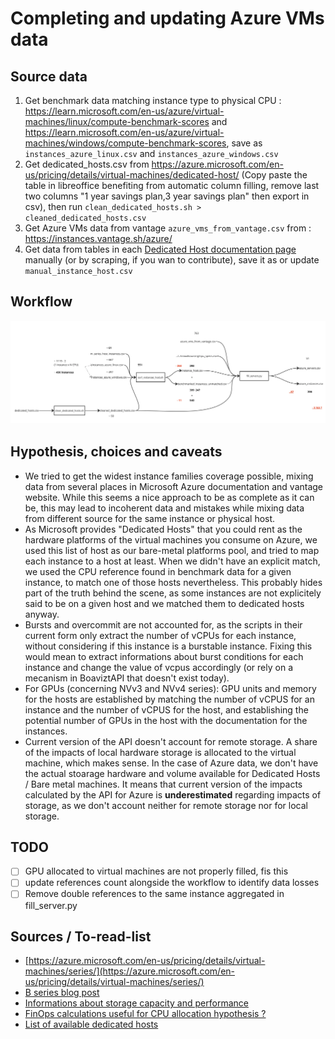 # Completing and updating Azure VMs data

## Source data

1. Get benchmark data matching instance type to physical CPU : https://learn.microsoft.com/en-us/azure/virtual-machines/linux/compute-benchmark-scores and https://learn.microsoft.com/en-us/azure/virtual-machines/windows/compute-benchmark-scores, save as `instances_azure_linux.csv` and `instances_azure_windows.csv`
2. Get dedicated_hosts.csv from https://azure.microsoft.com/en-us/pricing/details/virtual-machines/dedicated-host/ (Copy paste the table in libreoffice benefiting from automatic column filling, remove last two columns "1 year savings plan,3 year savings plan" then export in csv), then run `clean_dedicated_hosts.sh > cleaned_dedicated_hosts.csv`
3. Get Azure VMs data from vantage `azure_vms_from_vantage.csv` from : https://instances.vantage.sh/azure/
4. Get data from tables in each [Dedicated Host documentation page](https://learn.microsoft.com/fr-fr/azure/virtual-machines/dedicated-host-general-purpose-skus) manually (or by scraping, if you wan to contribute), save it as or update `manual_instance_host.csv`

## Workflow

![Updating Azure's data in BoaviztAPI workflow](azure_update_workflow.webp)

## Hypothesis, choices and caveats

- We tried to get the widest instance families coverage possible, mixing data from several places in Microsoft Azure documentation and vantage website. While this seems a nice approach to be as complete as it can be, this may lead to incoherent data and mistakes while mixing data from different source for the same instance or physical host.
- As Microsoft provides "Dedicated Hosts" that you could rent as the hardware platforms of the virtual machines you consume on Azure, we used this list of host as our bare-metal platforms pool, and tried to map each instance to a host at least. When we didn't have an explicit match, we used the CPU reference found in benchmark data for a given instance, to match one of those hosts nevertheless. This probably hides part of the truth behind the scene, as some instances are not explicitely said to be on a given host and we matched them to dedicated hosts anyway.
- Bursts and overcommit are not accounted for, as the scripts in their current form only extract the number of vCPUs for each instance, without considering if this instance is a burstable instance. Fixing this would mean to extract informations about burst conditions for each instance and change the value of vcpus accordingly (or rely on a mecanism in BoaviztAPI that doesn't exist today).
- For GPUs (concerning NVv3 and NVv4 series): GPU units and memory for the hosts are established by matching the number of vCPUS for an instance and the number of vCPUS for the host, and establishing the potential number of GPUs in the host with the documentation for the instances.
- Current version of the API doesn't account for remote storage. A share of the impacts of local hardware storage is allocated to the virtual machine, which makes sense. In the case of Azure data, we don't have the actual stoarage hardware and volume available for Dedicated Hosts / Bare metal machines. It means that current version of the impacts calculated by the API for Azure is **underestimated** regarding impacts of storage, as we don't account neither for remote storage nor for local storage.

## TODO

- [ ] GPU allocated to virtual machines are not properly filled, fis this
- [ ] update references count alongside the workflow to identify data losses
- [ ] Remove double references to the same instance aggregated in fill_server.py

## Sources / To-read-list

- [https://azure.microsoft.com/en-us/pricing/details/virtual-machines/series/](https://azure.microsoft.com/en-us/pricing/details/virtual-machines/series/)
- [B series blog post](https://azure.microsoft.com/en-us/blog/introducing-b-series-our-new-burstable-vm-size/)
- [Informations about storage capacity and performance](https://learn.microsoft.com/fr-fr/azure/virtual-machines/disks-scalability-targets)
- [FinOps calculations useful for CPU allocation hypothesis ?](https://singhkays.medium.com/understanding-the-azure-b-series-and-cpu-credits-cd6ad1c46094)
- [List of available dedicated hosts](https://azure.microsoft.com/en-us/pricing/details/virtual-machines/dedicated-host/#resources)
